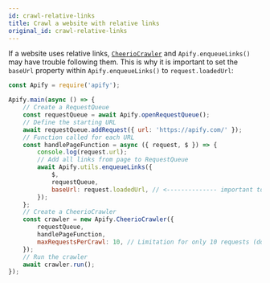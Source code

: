 ```yaml
---
id: crawl-relative-links
title: Crawl a website with relative links
original_id: crawl-relative-links
---
```


If a website uses relative links, [`CheerioCrawler`](/docs/api/cheerio-crawler) and `Apify.enqueueLinks()` may have trouble following them. This is
why it is important to set the `baseUrl` property within `Apify.enqueueLinks()` to `request.loadedUrl`:

```javascript
const Apify = require('apify');

Apify.main(async () => {
    // Create a RequestQueue
    const requestQueue = await Apify.openRequestQueue();
    // Define the starting URL
    await requestQueue.addRequest({ url: 'https://apify.com/' });
    // Function called for each URL
    const handlePageFunction = async ({ request, $ }) => {
        console.log(request.url);
        // Add all links from page to RequestQueue
        await Apify.utils.enqueueLinks({
            $,
            requestQueue,
            baseUrl: request.loadedUrl, // <-------------- important to set the base url here
        });
    };
    // Create a CheerioCrawler
    const crawler = new Apify.CheerioCrawler({
        requestQueue,
        handlePageFunction,
        maxRequestsPerCrawl: 10, // Limitation for only 10 requests (do not use if you want to crawl all links)
    });
    // Run the crawler
    await crawler.run();
});
```
